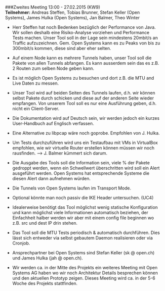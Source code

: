 ###Zweites Meeting 13:00 - 27.02.2015 (KW9)  
**Teilnehmer:** Andreas Steffen, Tobias Brunner, Stefan Keller (Open Systems), James Hulka (Open Systems), Jan Balmer, Theo Winter

+ Herr Steffen hat noch Bedenken bezüglich der Performance von Java. Wir sollen deshalb eine Risiko-Analyse vorziehen und Performance Tests machen. Unser Tool soll in der Lage sein mindestens 20mbit/s an Traffic aufzuzeichnen. Gem. Open Systems kann es zu Peaks von bis zu 300mbit/s kommen, diese sind aber eher selten.

+ Auf einem Node kann es mehrere Tunnels haben, unser Tool soll die Pakete von allen Tunnels abfangen. Es kann ausserdem sein das es z.B. 2 Routen zum selben Node geben kann.

+ Es ist möglich Open Systems zu besuchen und dort z.B. die MTU and Live Daten zu messen.

+ Unser Tool wird auf beiden Seiten des Tunnels laufen, d.h. wir können selbst Pakete durch schicken und diese auf der anderen Seite wieder empfangen. Von unserem Tool soll es nur eine Ausführung geben, d.h. nicht ein Client-Server.

+ Die Dokumentation wird auf Deutsch sein, wir werden jedoch ein kurzes User-Handbuch auf Englisch verfassen.

+ Eine Alternative zu libpcap wäre noch goprobe. Empfohlen von J. Hulka.

+ Um Tests durchzuführen wird uns ein Testaufbau mit VMs in VirtualBox empfohlen, wie wir virtuelle Router erstellen können müssen wir noch rausfinden. --> J. Balmer kümmert sich darum.

+ Die Ausgabe des Tools soll die Information sein, viele % der Pakete gedroppt werden, wenn ein Schwellwert überschritten wird soll ein Alert ausgeführt werden. Open Systems hat entsprechende Systeme die diesen Alert dann aufnehmen würden.

+ Die Tunnels von Open Systems laufen im Transport Mode.

+ Optional könnte man noch passiv die IKE Header untersuchen. (UC4)

+ Idealerweise benötigt das Tool möglichst wenig statische Konfiguration und kann möglichst viele Informationen automatisch beziehen, der Einfachheit halber werden wir aber mit einem config file beginnen wo z.B. src und dest IP drin stehen.

+ Das Tool soll die MTU Tests periodisch & automatisch durchführen. Dies lässt sich entweder via selbst gebautem Daemon realisieren oder via Cronjob.

+ Ansprechpartner bei Open Systems sind Stefan Keller (sk @ open.ch) und James Hulka (jah @ open.ch).

+ Wir werden ca. in der Mitte des Projekts ein weiteres Meeting mit Open Systems AG haben wo wir noch Architektur Details besprechen können und den aktuellen Prototyp zeigen. Dieses Meeting wird ca. in der 5-6 Woche des Projekts stattfinden.